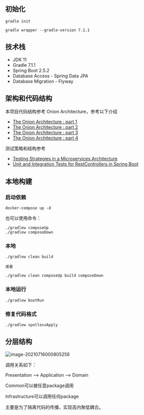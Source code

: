 ## 初始化

```
gradle init

gradle wrapper --gradle-version 7.1.1

```

## 技术栈

- JDK 11
- Gradle 7.1.1
- Spring Boot 2.5.2
- Database Access - Spring Data JPA
- Database Migration - Flyway


## 架构和代码结构
本项目代码结构参考 Onion Architecture，参考以下介绍
* [The Onion Architecture : part 1](https://jeffreypalermo.com/2008/07/the-onion-architecture-part-1/)
* [The Onion Architecture : part 2](https://jeffreypalermo.com/2008/07/the-onion-architecture-part-2/)
* [The Onion Architecture : part 3](https://jeffreypalermo.com/2008/08/the-onion-architecture-part-3/)
* [The Onion Architecture : part 4](https://jeffreypalermo.com/2013/08/onion-architecture-part-4-after-four-years/)

测试策略和结构参考
* [Testing Strategies in a Microservices Architecture](https://martinfowler.com/articles/microservice-testing)
* [Unit and Integration Tests for RestControllers in Spring Boot](https://thepracticaldeveloper.com/2017/07/31/guide-spring-boot-controller-tests)


## 本地构建

### 启动依赖
```
docker-compose up -d
```
也可以使用命令：
```
./gradlew composeUp
./gradlew composeDown 
```

### 本地
```
./gradlew clean build 

或者

./gradlew clean composeUp build composeDown
```

### 本地运行
```
./gradlew bootRun
```

### 修复代码格式
```
./gradlew spotlessApply
```

## 分层结构

![image-20210716000805256](https://pic-bed-1256249917.cos.ap-chengdu.myqcloud.com/uPic/image-20210716000805256.png)



调用关系如下：

Presentation --> Application --> Domain

Common可以被任意package调用

Infrastructure可以调用任何package

主要是为了隔离代码的传播，实现高内聚低耦合。
